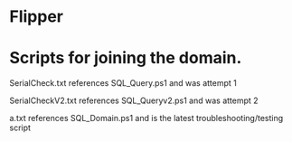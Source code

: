 # Flipper

# Scripts for joining the domain.

SerialCheck.txt references SQL_Query.ps1 and was attempt 1



SerialCheckV2.txt references SQL_Queryv2.ps1 and was attempt 2



a.txt references SQL_Domain.ps1 and is the latest troubleshooting/testing script
